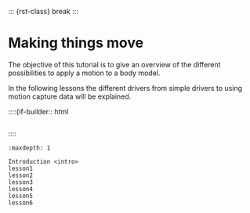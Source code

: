 ::: {rst-class} break
:::

# Making things move

The objective of this tutorial is to give an overview of the different
possibilities to apply a motion to a body model.

In the following lessons the different drivers from simple drivers to using
motion capture data will be explained.

::::{if-builder:: html
```{rubric} Tutorial content
```
::::

```{toctree}
:maxdepth: 1

Introduction <intro>
lesson1
lesson2
lesson3
lesson4
lesson5
lesson6
```
